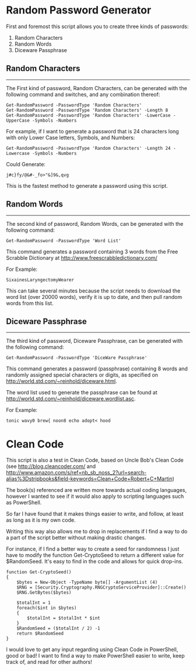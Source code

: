 # Random Password Generator
First and foremost this script allows you to create three kinds of passwords:

1. Random Characters
2. Random Words
3. Diceware Passphrase

## Random Characters
---
The First kind of password, Random Characters, can be generated with the following command and switches, and any combination thereof:

    Get-RandomPassword -PasswordType 'Random Characters'
    Get-RandomPassword -PasswordType 'Random Characters' -Length 8
    Get-RandomPassword -PasswordType 'Random Characters' -LowerCase -UpperCase -Symbols -Numbers

For example, if I want to generate a password that is 24 characters long with only Lower Case letters, Symbols, and Numbers:

    Get-RandomPassword -PasswordType 'Random Characters' -Length 24 -Lowercase -Symbols -Numbers

Could Generate:

    j#c}fy/@&#-_fo>"&]9&,qvg

This is the fastest method to generate a password using this script.

## Random Words
---
The second kind of password, Random Words, can be generated with the following command:

    Get-RandomPassword -PasswordType 'Word List'

This command generates a password containing 3 words from the Free Scrabble Dictionary at http://www.freescrabbledictionary.com/

For Example:

    SixainesLaryngectomyWearer

This can take several minutes because the script needs to download the word list (over 20000 words), verify it is up to date, and then pull random words from this list.

## Diceware Passphrase
---
The third kind of password, Diceware Passphrase, can be generated with the following command:

    Get-RandomPassword -PasswordType 'DiceWare Passphrase'

This command generates a password (passphrase) containing 8 words and randomly assigned special characters or digits, as specified on http://world.std.com/~reinhold/diceware.html.

The word list used to generate the passphrase can be found at http://world.std.com/~reinhold/diceware.wordlist.asc.

For Example:

    tonic wavy0 brew{ noon8 echo adopt< hood

# Clean Code
This script is also a test in Clean Code, based on Uncle Bob's Clean Code (see http://blog.cleancoder.com/ and http://www.amazon.com/s/ref=nb_sb_noss_2?url=search-alias%3Dstripbooks&field-keywords=Clean+Code+Robert+C+Martin)

The book(s) referenced are written more towards actual coding languages, however I wanted to see if it would also apply to scripting languages such as PowerShell.

So far I have found that it makes things easier to write, and follow, at least as long as it is my own code.

Writing this way also allows me to drop in replacements if I find a way to do a part of the script better without making drastic changes.

For instance, if I find a better way to create a seed for randomness I just have to modify the function Get-CryptoSeed to return a different value for $RandomSeed.  It's easy to find in the code and allows for quick drop-ins.

    function Get-CryptoSeed()
    {
        $bytes = New-Object -TypeName byte[] -ArgumentList (4)
        $RNG = [Security.Cryptography.RNGCryptoServiceProvider]::Create()
        $RNG.GetBytes($bytes)
    
        $totalInt = 1
        foreach($int in $bytes)
        {
            $totalInt = $totalInt * $int
        }
        $RandomSeed = ($totalInt / 2) -1
        return $RandomSeed
    } 

I would love to get any input regarding using Clean Code in PowerShell, good or bad!  I want to find a way to make PowerShell easier to write, keep track of, and read for other authors!

